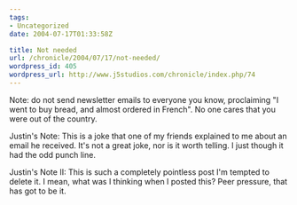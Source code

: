 ```yaml
---
tags:
- Uncategorized
date: 2004-07-17T01:33:58Z

title: Not needed
url: /chronicle/2004/07/17/not-needed/
wordpress_id: 405
wordpress_url: http://www.j5studios.com/chronicle/index.php/74
---
```


Note: do not send newsletter emails to everyone you know, proclaiming "I went to buy bread, and almost ordered in French".  No one cares that you were out of the country.

Justin's Note: This is a joke that one of my friends explained to me about an email he received.  It's not a great joke, nor is it worth telling.  I just though it had the odd punch line.


Justin's Note II:  This is such a completely pointless post I'm tempted to delete it.  I mean, what was I thinking when I posted this?  Peer pressure, that has got to be it.

